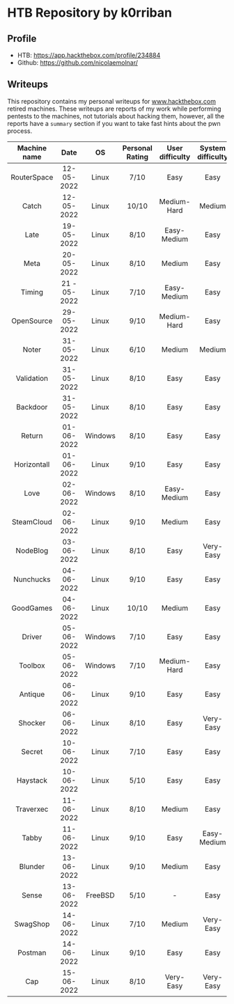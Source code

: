 # HTB Repository by k0rriban
## Profile
- HTB: https://app.hackthebox.com/profile/234884
- Github: https://github.com/nicolaemolnar/

## Writeups
This repository contains my personal writeups for www.hackthebox.com retired machines. These writeups are reports of my work while performing pentests to the machines, not tutorials about hacking them, however, all the reports have a `summary` section if you want to take fast hints about the pwn process.

| Machine name | Date | OS | Personal Rating | User difficulty | System difficulty | Retired |
| :-: | :-: | :-: | :-: | :-: | :-: | :-: |
| RouterSpace | 12-05-2022 | Linux | 7/10 | Easy | Easy | No |
| Catch | 12-05-2022 | Linux | 10/10 | Medium-Hard | Medium | No |
| Late | 19-05-2022 | Linux | 8/10 | Easy-Medium | Easy | No |
| Meta | 20-05-2022 | Linux | 8/10 | Medium | Easy | No |
| Timing | 21 - 05-2022 | Linux | 7/10 | Easy-Medium | Easy | Yes |
| OpenSource | 29-05-2022 | Linux | 9/10 | Medium-Hard | Easy | No |
| Noter | 31-05-2022 | Linux | 6/10 | Medium | Medium | No |
| Validation | 31-05-2022 | Linux | 8/10 | Easy | Easy | Yes |
| Backdoor | 31-05-2022 | Linux | 8/10 | Easy | Easy | Yes |
| Return | 01-06-2022 | Windows | 8/10 | Easy | Easy | Yes |
| Horizontall | 01-06-2022 | Linux | 9/10 | Easy | Easy | Yes |
| Love | 02-06-2022 | Windows | 8/10 | Easy-Medium | Easy | Yes |
| SteamCloud | 02-06-2022 | Linux | 9/10 | Medium | Easy | Yes |
| NodeBlog | 03-06-2022 | Linux | 8/10 | Easy | Very-Easy | Yes |
| Nunchucks | 04-06-2022 | Linux | 9/10 | Easy | Easy | Yes |
| GoodGames | 04-06-2022 | Linux | 10/10 | Medium | Easy | Yes |
| Driver | 05-06-2022 | Windows | 7/10 | Easy | Easy | Yes |
| Toolbox | 05-06-2022 | Windows | 7/10 | Medium-Hard | Easy | Yes |
| Antique | 06-06-2022 | Linux | 9/10 | Easy | Easy | Yes |
| Shocker | 06-06-2022 | Linux | 8/10 | Easy | Very-Easy | Yes |
| Secret | 10-06-2022 | Linux | 7/10 | Easy | Easy | Yes |
| Haystack | 10-06-2022 | Linux | 5/10 | Easy | Easy | Yes |
| Traverxec | 11-06-2022 | Linux | 8/10 | Medium | Easy | Yes |
| Tabby | 11-06-2022 | Linux | 9/10 | Easy | Easy-Medium | Yes |
| Blunder | 13-06-2022 | Linux | 9/10 | Medium | Easy | Yes |
| Sense | 13-06-2022 | FreeBSD | 5/10 | - | Easy | Yes |
| SwagShop | 14-06-2022 | Linux | 7/10 | Medium | Very-Easy | Yes |
| Postman | 14-06-2022 | Linux | 9/10 | Easy | Easy | Yes |
| Cap | 15-06-2022 | Linux | 8/10 | Very-Easy | Very-Easy | Yes |